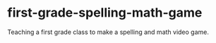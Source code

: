# first-grade-spelling-math-game
Teaching a first grade class to make a spelling and math video game.
